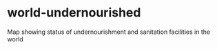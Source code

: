 # world-undernourished
Map showing status of undernourishment and sanitation facilities in the world
